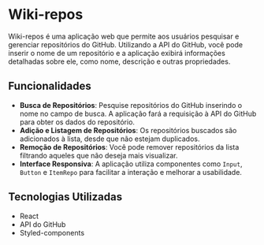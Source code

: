 # Wiki-repos

Wiki-repos é uma aplicação web que permite aos usuários pesquisar e gerenciar repositórios do GitHub. Utilizando a API do GitHub, você pode inserir o nome de um repositório e a aplicação exibirá informações detalhadas sobre ele, como nome, descrição e outras propriedades.

## Funcionalidades

- **Busca de Repositórios**: Pesquise repositórios do GitHub inserindo o nome no campo de busca. A aplicação fará a requisição à API do GitHub para obter os dados do repositório.
- **Adição e Listagem de Repositórios**: Os repositórios buscados são adicionados à lista, desde que não estejam duplicados.
- **Remoção de Repositórios**: Você pode remover repositórios da lista filtrando aqueles que não deseja mais visualizar.
- **Interface Responsiva**: A aplicação utiliza componentes como `Input`, `Button` e `ItemRepo` para facilitar a interação e melhorar a usabilidade.

## Tecnologias Utilizadas

- React
- API do GitHub
- Styled-components

